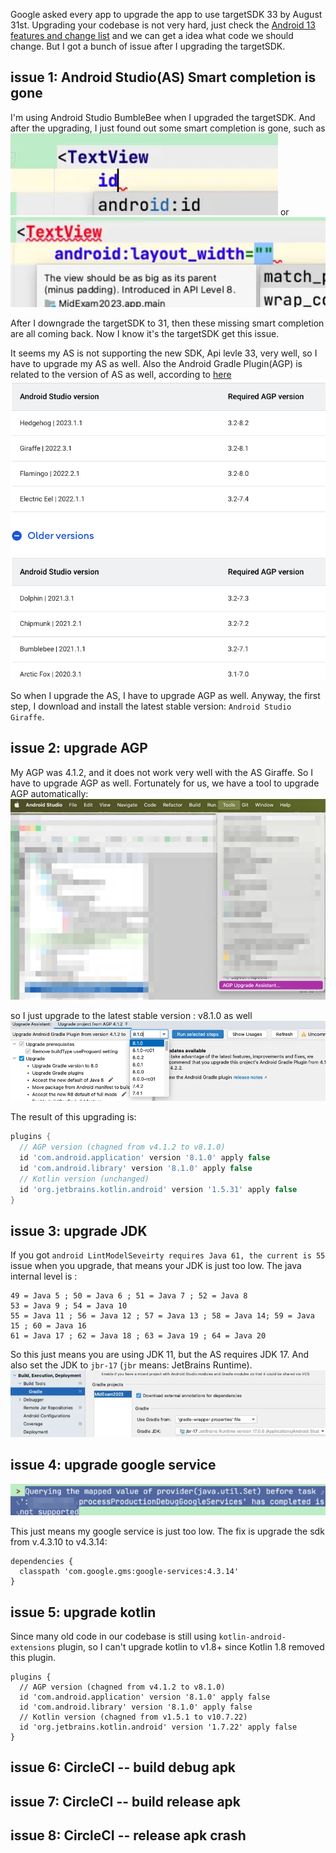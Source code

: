 Google asked every app to upgrade the app to use targetSDK 33 by August 31st. Upgrading your codebase is not very hard, just check the [Android 13 features and change list](https://developer.android.com/about/versions/13/summary) and we can get a idea what code we should change. But I got a bunch of issue after I upgrading the targetSDK.

## issue 1: Android Studio(AS) Smart completion is gone
I'm using Android Studio BumbleBee when I upgraded the targetSDK. And after the upgrading, I just found out some smart completion is gone, such as 
![](./_image/2023080201.png)
or
![](./_image/2023080202.png)

After I downgrade the targetSDK to 31, then these missing smart completion are all coming back. Now I know it's the targetSDK get this issue. 

It seems my AS is not supporting the new SDK, Api levle 33, very well, so I have to upgrade my AS as well. Also the Android Gradle Plugin(AGP) is related to the version of AS as well, according to [here](https://developer.android.com/build/releases/gradle-plugin?buildsystem=ndk-build#android_gradle_plugin_and_android_studio_compatibility)
![](./_image/2023080203.png)

So when I upgrade the AS, I have to upgrade AGP as well. Anyway, the first step, I download and install the latest stable version: `Android Studio Giraffe`.

## issue 2: upgrade AGP
My AGP was 4.1.2, and it does not work very well with the AS Giraffe. So I have to upgrade AGP as well. Fortunately for us, we have a tool to upgrade AGP automatically:
![](./_image/2023080204.png)

so I just upgrade to the latest stable version : v8.1.0 as well
![](./_image/2023080205.png)

The result of this upgrading is: 
```gradle
plugins {  
  // AGP version (chagned from v4.1.2 to v8.1.0)
  id 'com.android.application' version '8.1.0' apply false  
  id 'com.android.library' version '8.1.0' apply false  
  // Kotlin version (unchanged)
  id 'org.jetbrains.kotlin.android' version '1.5.31' apply false  
}
```



## issue 3: upgrade JDK
If you got `android LintModelSeveirty requires Java 61, the current is 55` issue when you upgrade, that means your JDK is just too low. The java internal level is : 

```
49 = Java 5 ; 50 = Java 6 ; 51 = Java 7 ; 52 = Java 8
53 = Java 9 ; 54 = Java 10
55 = Java 11 ; 56 = Java 12 ; 57 = Java 13 ; 58 = Java 14; 59 = Java 15 ; 60 = Java 16
61 = Java 17 ; 62 = Java 18 ; 63 = Java 19 ; 64 = Java 20
```

So this just means you are using JDK 11, but the AS requires JDK 17.  And also set the JDK to `jbr-17` (`jbr` means: JetBrains Runtime).
![](./_image/2023080206.png)

## issue 4: upgrade google service
![](./_image/2023080207.png)

This just means my google service is just too low. 
The fix is upgrade the sdk from v.4.3.10 to v4.3.14: 

```
dependencies {
  classpath 'com.google.gms:google-services:4.3.14'
}
```

## issue 5: upgrade kotlin
Since many old code in our codebase is still using `kotlin-android-extensions` plugin, so I can't upgrade kotlin to v1.8+ since Kotlin 1.8 removed this plugin.

```
plugins {  
  // AGP version (chagned from v4.1.2 to v8.1.0)
  id 'com.android.application' version '8.1.0' apply false  
  id 'com.android.library' version '8.1.0' apply false  
  // Kotlin version (chagned from v1.5.1 to v10.7.22)
  id 'org.jetbrains.kotlin.android' version '1.7.22' apply false  
}
```

## issue 6: CircleCI -- build debug apk


## issue 7: CircleCI -- build release apk


## issue 8: CircleCI -- release apk crash

